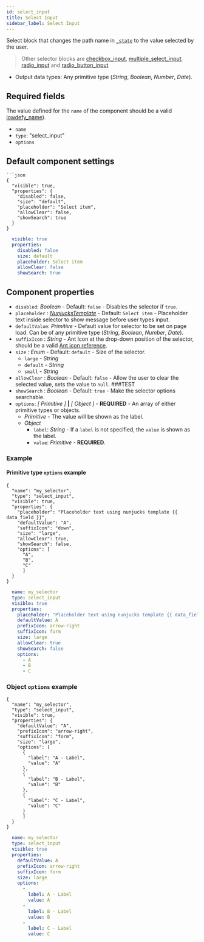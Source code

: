```yaml
---
id: select_input
title: Select Input
sidebar_label: Select Input
---
```


Select block that changes the path name in [`_state`](concepts/lowdefy-file.md) to the value selected by the user.

>Other selector blocks are [checkbox_input](checkbox_input.md), [multiple_select_input](multiple_select_input.md), [radio_input](radio_input.md) and [radio_button_input](radio_button_input.md)

- Output data types: Any primitive type (_String_, _Boolean_, _Number_, _Date_).

## Required fields

The value defined for the `name` of the component should be a valid [lowdefy_name](concepts/lowdefy-file.md#names-and-ids)).

- `name`
- `type`: "select_input"
- `options`

## Default component settings
<!--DOCUSAURUS_CODE_TABS-->
<!--JSON-->
```json5
```json
{
  "visible": true,
  "properties": {
    "disabled": false,
    "size": "default",
    "placeholder": "Select item",
    "allowClear": false,
    "showSearch": true
  }
}
```
<!--YAML-->
```yaml
  visible: true
  properties:
    disabled: false
    size: default
    placeholder: Select item
    allowClear: false
    showSearch: true
```
<!--END_DOCUSAURUS_CODE_TABS-->

## Component properties

- `disabled`: _Boolean_ - Default: `false` - Disables the selector if `true`.
- `placeholder` : [_NunjucksTemplate_](concepts/lowdefy-file.md#_nunjucks_template_) - Default: `Select item` - Placeholder text inside selector to show message before user types input.
- `defaultValue`: _Primitive_ - Default value for selector to be set on page load. Can be of any primitive type (_String_, _Boolean_, _Number_, _Date_).
- `suffixIcon` :  _String_ - Ant Icon at the drop-down position of the selector, should be a valid [Ant icon reference](https://ant.design/components/icon/).
- `size` : _Enum_ - Default: `default` - Size of the selector.
  - `large` - _String_
  - `default` - _String_
  - `small` - _String_
- `allowClear` : _Boolean_ - Default: `false` - Allow the user to clear the selected value, sets the value to `null`. ###TEST
- `showSearch` :  _Boolean_ - Default: `true` - Make the selector options searchable.
- `options`: _[ Primitive ]_ **|** _[ Object ]_ - **REQUIRED** - An array of either primitive types or objects.
  - _Primitive_ - The value will be shown as the label.
  - _Object_
    - `label`: _String_ - If a `label` is not specified, the `value` is shown as the label.
    - `value`: _Primitive_ -  **REQUIRED**.

### Example

#### Primitive type `options` example
<!--DOCUSAURUS_CODE_TABS-->
<!--JSON-->
```json5
{
  "name": "my_selector",
  "type": "select_input",
  "visible": true,
  "properties": {
    "placeholder": "Placeholder text using nunjucks template {{ data_field }}",
    "defaultValue": "A",
    "suffixIcon": "down",
    "size": "large",
    "allowClear": true,
    "showSearch": false,
    "options": [
      "A",
      "B",
      "C"
      ]
  }
}
```
<!--YAML-->
```yaml
  name: my_selector
  type: select_input
  visible: true
  properties:
    placeholder: "Placeholder text using nunjucks template {{ data_field }}"
    defaultValue: A
    prefixIcon: arrow-right
    suffixIcon: form
    size: large
    allowClear: true
    showSearch: false
    options:
      - A
      - B
      - C
```
<!--END_DOCUSAURUS_CODE_TABS-->

### Object `options` example
<!--DOCUSAURUS_CODE_TABS-->
<!--JSON-->
```json5
{
  "name": "my_selector",
  "type": "select_input",
  "visible": true,
  "properties": {
    "defaultValue": "A",
    "prefixIcon": "arrow-right",
    "suffixIcon": "form",
    "size": "large",
    "options": [
      {
        "label": "A - Label",
        "value": "A"
      },
      {
        "label": "B - Label",
        "value": "B"
      },
      {
        "label": "C - Label",
        "value": "C"
      }
      ]
  }
}
```
<!--YAML-->
```yaml
  name: my_selector
  type: select_input
  visible: true
  properties:
    defaultValue: A
    prefixIcon: arrow-right
    suffixIcon: form
    size: large
    options:
      -
        label: A - Label
        value: A
      -
        label: B - Label
        value: B
      -
        label: C - Label
        value: C
```
<!--END_DOCUSAURUS_CODE_TABS-->